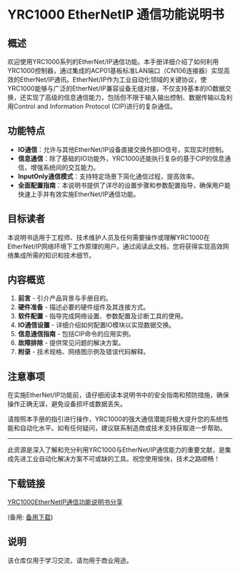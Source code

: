 # YRC1000 EtherNetIP 通信功能说明书

## 概述

欢迎使用YRC1000系列的EtherNet/IP通信功能。本手册详细介绍了如何利用YRC1000控制器，通过集成的ACP01基板标准LAN端口（CN106连接器）实现高效的EtherNet/IP通讯。EtherNet/IP作为工业自动化领域的关键协议，使YRC1000能够与广泛的EtherNet/IP兼容设备无缝对接，不仅支持基本的IO数据交换，还实现了高级的信息通信能力，包括但不限于输入输出控制、数据传输以及利用Control and Information Protocol (CIP)进行的复杂通信。

## 功能特点

- **IO通信**：允许与其他EtherNet/IP设备直接交换外部IO信号，实现实时控制。
- **信息通信**：除了基础的IO功能外，YRC1000还能执行复杂的基于CIP的信息通信，增强系统间的交互能力。
- **InputOnly通信模式**：支持特定场景下简化通信过程，提高效率。
- **全面配置指南**：本说明书提供了详尽的设置步骤和参数配置指导，确保用户能快速上手并有效实施EtherNet/IP通信功能。

## 目标读者

本说明书适用于工程师、技术维护人员及任何需要操作或理解YRC1000在EtherNet/IP网络环境下工作原理的用户。通过阅读此文档，您将获得实现高效网络集成所需的知识和技术细节。

## 内容概览

1. **前言** - 引介产品背景与手册目的。
2. **硬件准备** - 描述必要的硬件组件及其连接方式。
3. **软件配置** - 指导完成网络设置、参数配置及诊断工具的使用。
4. **IO通信设置** - 详细介绍如何配置IO模块以实现数据交换。
5. **信息通信指南** - 包括CIP命令的应用实例。
6. **故障排除** - 提供常见问题的解决方案。
7. **附录** - 技术规格、网络图示例及错误代码解释。

## 注意事项

在实施EtherNet/IP功能前，请仔细阅读本说明书中的安全指南和预防措施，确保操作正确无误，避免设备损坏或数据丢失。

请按照本手册的指引进行操作，YRC1000的强大通信潜能将极大提升您的系统性能和自动化水平。如有任何疑问，建议联系制造商或技术支持获取进一步帮助。

---

此资源是深入了解和充分利用YRC1000与EtherNet/IP通信能力的重要文献，是集成先进工业自动化解决方案不可或缺的工具。祝您使用愉快，技术之路顺畅！

## 下载链接
[YRC1000EtherNetIP通信功能说明书分享](https://pan.quark.cn/s/69fa4b68db3b) 

(备用: [备用下载](https://pan.baidu.com/s/16ZVSfe1nCcfXnYcx6zQ1zQ?pwd=1234))

## 说明

该仓库仅用于学习交流，请勿用于商业用途。
